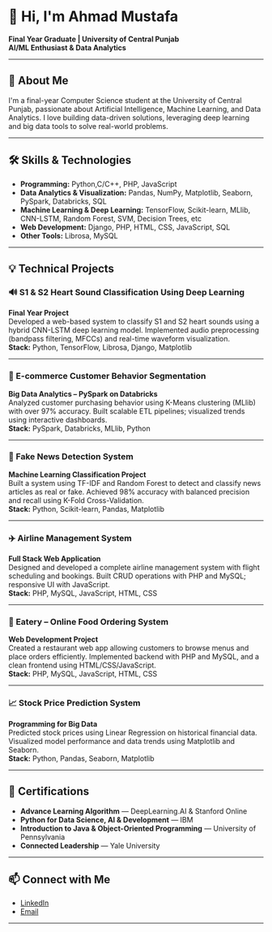 # 👋 Hi, I'm Ahmad Mustafa

**Final Year Graduate | University of Central Punjab**  
**AI/ML Enthusiast & Data Analytics**

---

## 🚀 About Me

I'm a final-year Computer Science student at the University of Central Punjab, passionate about Artificial Intelligence, Machine Learning, and Data Analytics. I love building data-driven solutions, leveraging deep learning and big data tools to solve real-world problems.

---

## 🛠️ Skills & Technologies

- **Programming:** Python,C/C++, PHP, JavaScript
- **Data Analytics & Visualization:** Pandas, NumPy, Matplotlib, Seaborn, PySpark, Databricks, SQL
- **Machine Learning & Deep Learning:** TensorFlow, Scikit-learn, MLlib, CNN-LSTM, Random Forest, SVM, Decision Trees, etc
- **Web Development:** Django, PHP, HTML, CSS, JavaScript, SQL
- **Other Tools:** Librosa, MySQL

---

## 💡 Technical Projects

### 🔊 S1 & S2 Heart Sound Classification Using Deep Learning
**Final Year Project**  
Developed a web-based system to classify S1 and S2 heart sounds using a hybrid CNN-LSTM deep learning model. Implemented audio preprocessing (bandpass filtering, MFCCs) and real-time waveform visualization.  
**Stack:** Python, TensorFlow, Librosa, Django, Matplotlib

---

### 🛒 E-commerce Customer Behavior Segmentation
**Big Data Analytics – PySpark on Databricks**  
Analyzed customer purchasing behavior using K-Means clustering (MLlib) with over 97% accuracy. Built scalable ETL pipelines; visualized trends using interactive dashboards.  
**Stack:** PySpark, Databricks, MLlib, Python

---

### 📰 Fake News Detection System
**Machine Learning Classification Project**  
Built a system using TF-IDF and Random Forest to detect and classify news articles as real or fake. Achieved 98% accuracy with balanced precision and recall using K-Fold Cross-Validation.  
**Stack:** Python, Scikit-learn, Pandas, Matplotlib

---

### ✈️ Airline Management System
**Full Stack Web Application**  
Designed and developed a complete airline management system with flight scheduling and bookings. Built CRUD operations with PHP and MySQL; responsive UI with JavaScript.  
**Stack:** PHP, MySQL, JavaScript, HTML, CSS

---

### 🍔 Eatery – Online Food Ordering System
**Web Development Project**  
Created a restaurant web app allowing customers to browse menus and place orders efficiently. Implemented backend with PHP and MySQL, and a clean frontend using HTML/CSS/JavaScript.  
**Stack:** PHP, MySQL, JavaScript, HTML, CSS

---

### 📈 Stock Price Prediction System
**Programming for Big Data**  
Predicted stock prices using Linear Regression on historical financial data. Visualized model performance and data trends using Matplotlib and Seaborn.  
**Stack:** Python, Pandas, Seaborn, Matplotlib

---

## 📜 Certifications

- **Advance Learning Algorithm** — DeepLearning.AI & Stanford Online
- **Python for Data Science, AI & Development** — IBM
- **Introduction to Java & Object-Oriented Programming** — University of Pennsylvania
- **Connected Leadership** — Yale University

---

## 📫 Connect with Me

- [LinkedIn](https://www.linkedin.com/in/ahmed-mustafa-987740284)
- [Email](ahmad.mustafa1701@gmail.com)

---

